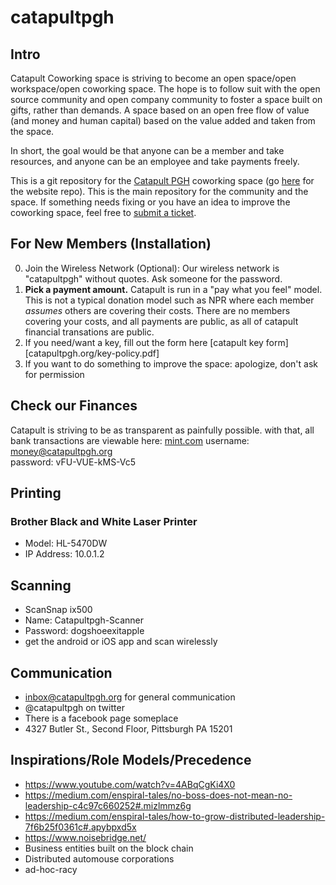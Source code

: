 # catapultpgh

## Intro

Catapult Coworking space is striving to become an open space/open workspace/open coworking space. The hope is to follow suit with the open source community and open company community to foster a space built on gifts, rather than demands. A space based on an open free flow of value (and money and human capital) based on the value added and taken from the space.

In short, the goal would be that anyone can be a member and take resources, and anyone can be an employee and take payments freely.

This is a git repository for the [Catapult PGH][1] coworking space (go [here](https://github.com/catapultpgh/catapultpgh.github.io) for the website repo). This is the main repository for the community and the space. If something needs fixing or you have an idea to improve the coworking space, feel free to [submit a ticket](https://github.com/catapultpgh/main/issues/new).

## For New Members (Installation)

0. Join the Wireless Network (Optional): Our wireless network is "catapultpgh" without quotes. Ask someone for the password.
1. **Pick a payment amount.** Catapult is run in a "pay what you feel" model. This is not a typical donation model such as NPR where each member *assumes* others are covering their costs. There are no members covering your costs, and all payments are public, as all of catapult financial transations are public.
2. If you need/want a key, fill out the form here [catapult key form][catapultpgh.org/key-policy.pdf]
3. If you want to do something to improve the space: apologize, don't ask for permission
## Check our Finances
Catapult is striving to be as transparent as painfully possible. with that, all bank transactions are viewable here:
[mint.com][3]
username: money@catapultpgh.org  
password: vFU-VUE-kMS-Vc5
## Printing
### Brother Black and White Laser Printer

- Model: HL-5470DW
- IP Address: 10.0.1.2

## Scanning

- ScanSnap ix500
- Name: Catapultpgh-Scanner
- Password: dogshoeexitapple
- get the android or iOS app and scan wirelessly

## Communication
- inbox@catapultpgh.org for general communication
- @catapultpgh on twitter
- There is a facebook page someplace
- 4327 Butler St., Second Floor, Pittsburgh PA 15201

## Inspirations/Role Models/Precedence
- https://www.youtube.com/watch?v=4ABqCgKi4X0
- https://medium.com/enspiral-tales/no-boss-does-not-mean-no-leadership-c4c97c660252#.mizlmmz6g
- https://medium.com/enspiral-tales/how-to-grow-distributed-leadership-7f6b25f0361c#.apybpxd5x
- https://www.noisebridge.net/
- Business entities built on the block chain
- Distributed automouse corporations
- ad-hoc-racy

[1]: http://catapultpgh.org
[2]: https://gratipay.com/catapultpgh/
[3]: http://mint.com
